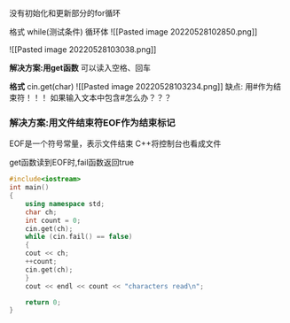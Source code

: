 没有初始化和更新部分的for循环

格式
while(测试条件)
	循环体
![[Pasted image 20220528102850.png]]

![[Pasted image 20220528103038.png]]

**解决方案:用get函数**
可以读入空格、回车

**格式**
cin.get(char)
![[Pasted image 20220528103234.png]]
缺点:
用#作为结束符！！！
如果输入文本中包含#怎么办？？？

### 解决方案:用文件结束符EOF作为结束标记
EOF是一个符号常量，表示文件结束
C++将控制台也看成文件

get函数读到EOF时,fail函数返回true
```c++
#include<iostream>
int main()
{
	using namespace std;
	char ch;
	int count = 0;
	cin.get(ch);
	while (cin.fail() == false)
	{
	cout << ch;
	++count;
	cin.get(ch);
	}
	cout << endl << count << "characters read\n";

	return 0;
}
```
